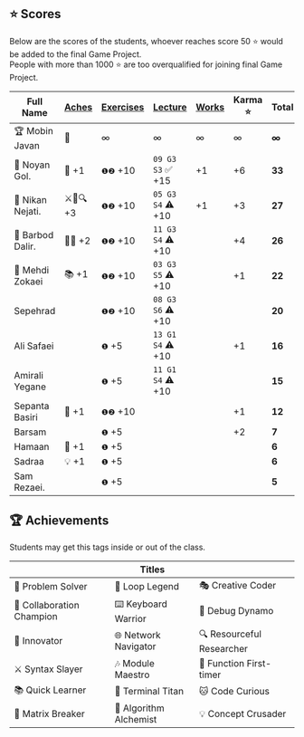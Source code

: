 ## ⭐ Scores

Below are the scores of the students, whoever reaches score 50 ⭐ would be added to the final Game Project.  
People with more than 1000 ⭐ are too overqualified for joining final Game Project.

| Full Name        | [Aches](#-achievements) | [Exercises](/exercises/) | [Lecture](/RESEARCH.md) | [Works](/works/) | Karma ⭐ | Total  |
| ---------------- | ----------------------- | ------------------------ | ----------------------- | ---------------- | -------- | ------ |
| 🏆 Mobin Javan   | 💊                      | ∞                        | ∞                       | ∞                | ∞        | **∞**  |
| 🥇 Noyan Gol.    | 🚀 +1                   | `❶❷` +10                 | `09 G3 S3` ✅ +15       | +1               | +6       | **33** |
| 🥈 Nikan Nejati. | ⚔️🔁🔍 +3               | `❶❷` +10                 | `05 G3 S4` ⚠️ +10       | +1               | +3       | **27** |
| 🏅 Barbod Dalir. | 🤝🔁 +2                 | `❶❷` +10                 | `11 G3 S4` ⚠️ +10       |                  | +4       | **26** |
| 🥉 Mehdi Zokaei  | 📚 +1                   | `❶❷` +10                 | `03 G3 S5` ⚠️ +10       |                  | +1       | **22** |
| Sepehrad         |                         | `❶❷` +10                 | `08 G3 S6` ⚠️ +10       |                  |          | **20** |
| Ali Safaei       |                         | `❶` +5                   | `13 G1 S4` ⚠️ +10       |                  | +1       | **16** |
| Amirali Yegane   |                         | `❶` +5                   | `11 G1 S4` ⚠️ +10       |                  |          | **15** |
| Sepanta Basiri   | 🔁 +1                   | `❶❷` +10                 |                         |                  | +1       | **12** |
| Barsam           |                         | `❶` +5                   |                         |                  | +2       | **7**  |
| Hamaan           | 🔁 +1                   | `❶` +5                   |                         |                  |          | **6**  |
| Sadraa           | 💡 +1                   | `❶` +5                   |                         |                  |          | **6**  |
| Sam Rezaei.      |                         | `❶` +5                   |                         |                  |          | **5**  |

## 🏆 Achievements

Students may get this tags inside or out of the class.

|                           | Titles                 |                           |
| ------------------------- | ---------------------- | ------------------------- |
| 🧩 Problem Solver         | 🔁 Loop Legend         | 🎭 Creative Coder         |
| 🤝 Collaboration Champion | ⌨️ Keyboard Warrior    | 🐛 Debug Dynamo           |
| 🚀 Innovator              | 🌐 Network Navigator   | 🔍 Resourceful Researcher |
| ⚔️ Syntax Slayer          | 🎶 Module Maestro      | 🥇 Function First-timer   |
| 📚 Quick Learner          | 🔱 Terminal Titan      | 🐱 Code Curious           |
| 💊 Matrix Breaker         | 🧪 Algorithm Alchemist | 💡 Concept Crusader       |
